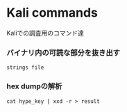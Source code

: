 # Kali commands
Kaliでの調査用のコマンド達


### バイナリ内の可読な部分を抜き出す

```
strings file
```


### hex dumpの解析

```
cat hype_key | xxd -r > result
```
